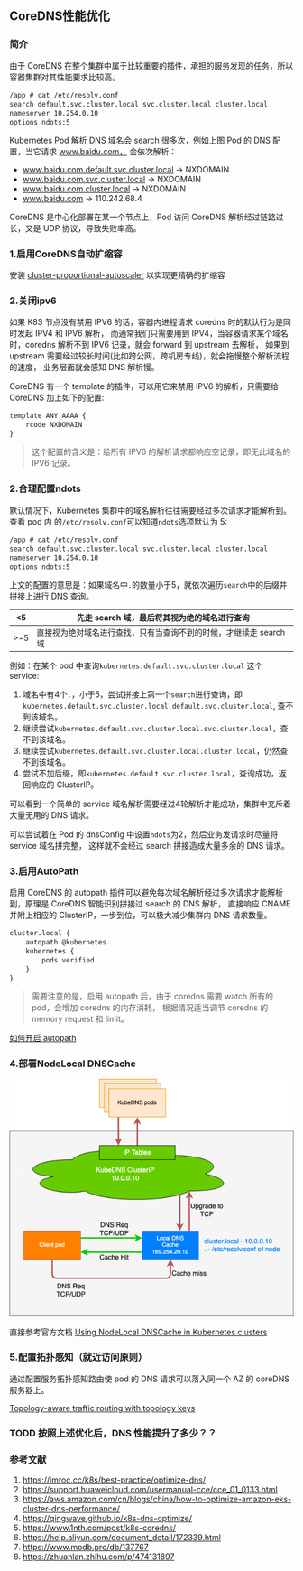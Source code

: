## CoreDNS性能优化
### 简介
由于 CoreDNS 在整个集群中属于比较重要的插件，承担的服务发现的任务，所以容器集群对其性能要求比较高。

```
/app # cat /etc/resolv.conf
search default.svc.cluster.local svc.cluster.local cluster.local
nameserver 10.254.0.10
options ndots:5
```
Kubernetes Pod 解析 DNS 域名会 search 很多次，例如上图 Pod 的 DNS 配置，当它请求 www.baidu.com， 会依次解析：
- www.baidu.com.default.svc.cluster.local -> NXDOMAIN
- www.baidu.com.svc.cluster.local -> NXDOMAIN
- www.baidu.com.cluster.local -> NXDOMAIN
- www.baidu.com -> 110.242.68.4

CoreDNS 是中心化部署在某一个节点上，Pod 访问 CoreDNS 解析经过链路过长，又是 UDP 协议，导致失败率高。


### 1.启用CoreDNS自动扩缩容
安装 [cluster-proportional-autoscaler](https://github.com/kubernetes-sigs/cluster-proportional-autoscaler) 以实现更精确的扩缩容

### 2.关闭ipv6
如果 K8S 节点没有禁用 IPV6 的话，容器内进程请求 coredns 时的默认行为是同时发起 IPV4 和 IPV6 解析，
而通常我们只需要用到 IPV4，当容器请求某个域名时，coredns 解析不到 IPV6 记录，就会 forward 到 upstream 去解析，
如果到 upstream 需要经过较长时间(比如跨公网，跨机房专线)，就会拖慢整个解析流程的速度，
业务层面就会感知 DNS 解析慢。

CoreDNS 有一个 template 的插件，可以用它来禁用 IPV6 的解析，只需要给 CoreDNS 加上如下的配置:
```
template ANY AAAA {
    rcode NXDOMAIN
}
```
>这个配置的含义是：给所有 IPV6 的解析请求都响应空记录，即无此域名的 IPV6 记录。

### 2.合理配置ndots
默认情况下，Kubernetes 集群中的域名解析往往需要经过多次请求才能解析到。查看 pod 内 的`/etc/resolv.conf`可以知道`ndots`选项默认为 5:
```
/app # cat /etc/resolv.conf
search default.svc.cluster.local svc.cluster.local cluster.local
nameserver 10.254.0.10
options ndots:5
```
上文的配置的意思是：如果域名中`.`的数量小于5，就依次遍历`search`中的后缀并拼接上进行 DNS 查询。

| <5  | 先走 search 域，最后将其视为绝的域名进行查询            |
|-----|---------------------------------------|
| >=5 | 直接视为绝对域名进行查找，只有当查询不到的时候，才继续走 search 域 |

例如：在某个 pod 中查询`kubernetes.default.svc.cluster.local` 这个 service:
1. 域名中有4个`.`，小于5，尝试拼接上第一个`search`进行查询，即`kubernetes.default.svc.cluster.local.default.svc.cluster.local`,
查不到该域名。
2. 继续尝试`kubernetes.default.svc.cluster.local.svc.cluster.local`，查不到该域名。
3. 继续尝试`kubernetes.default.svc.cluster.local.cluster.local`，仍然查不到该域名。
4. 尝试不加后缀，即`kubernetes.default.svc.cluster.local`，查询成功，返回响应的 ClusterIP。

可以看到一个简单的 service 域名解析需要经过4轮解析才能成功，集群中充斥着大量无用的 DNS 请求。

可以尝试着在 Pod 的 dnsConfig 中设置`ndots`为2，然后业务发请求时尽量将 service 域名拼完整，
这样就不会经过 search 拼接造成大量多余的 DNS 请求。

### 3.启用AutoPath
启用 CoreDNS 的 autopath 插件可以避免每次域名解析经过多次请求才能解析到，原理是 CoreDNS 智能识别拼接过 search 的 DNS 解析，
直接响应 CNAME 并附上相应的 ClusterIP，一步到位，可以极大减少集群内 DNS 请求数量。
```
cluster.local {
    autopath @kubernetes
    kubernetes {
        pods verified
    }
}
```
> 需要注意的是，启用 autopath 后，由于 coredns 需要 watch 所有的 pod，会增加 coredns 的内存消耗，
> 根据情况适当调节 coredns 的 memory request 和 limit。

[如何开启 autopath](https://github.com/coredns/coredns/tree/master/plugin/kubernetes#autopath)

### 4.部署NodeLocal DNSCache
![node-local-dnscache](images/nodelocal-dnscache.png)

直接参考官方文档 [Using NodeLocal DNSCache in Kubernetes clusters](https://kubernetes.io/docs/tasks/administer-cluster/nodelocaldns/)

### 5.配置拓扑感知（就近访问原则）
通过配置服务拓扑感知路由使 pod 的 DNS 请求可以落入同一个 AZ 的 coreDNS 服务器上。

[Topology-aware traffic routing with topology keys](https://kubernetes.io/docs/concepts/services-networking/service-topology/)

### TODD 按照上述优化后，DNS 性能提升了多少？？

### 参考文献
1. https://imroc.cc/k8s/best-practice/optimize-dns/
2. https://support.huaweicloud.com/usermanual-cce/cce_01_0133.html
3. https://aws.amazon.com/cn/blogs/china/how-to-optimize-amazon-eks-cluster-dns-performance/
4. https://qingwave.github.io/k8s-dns-optimize/
5. https://www.1nth.com/post/k8s-coredns/
6. https://help.aliyun.com/document_detail/172339.html
7. https://www.modb.pro/db/137767
8. https://zhuanlan.zhihu.com/p/474131897